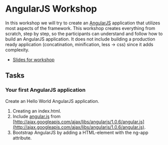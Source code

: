AngularJS Workshop
==================

In this workshop we will try to create an [AngularJS](http://angularjs.org/) application that utilizes most aspects of the framework.
This workshop creates everything from scratch, step by step, so the participants can understand and follow how to build an AngularJS application.
It does not include building a production ready application (concatination, minification, less -> css) since it adds complexity.


* [Slides for workshop](http://kozmic.github.io/angularjs-workshop/)

## Tasks


### Your first AngularJS application

Create an Hello World AngularJS application.

1. Creating an index.html.
2. Include [angular.js](http://ajax.googleapis.com/ajax/libs/angularjs/1.0.6/angular.js) from [http://ajax.googleapis.com/ajax/libs/angularjs/1.0.6/angular.js](http://ajax.googleapis.com/ajax/libs/angularjs/1.0.6/angular.js).
3. Bootstrap AngularJS by adding a HTML-element with the ng-app attribute.






